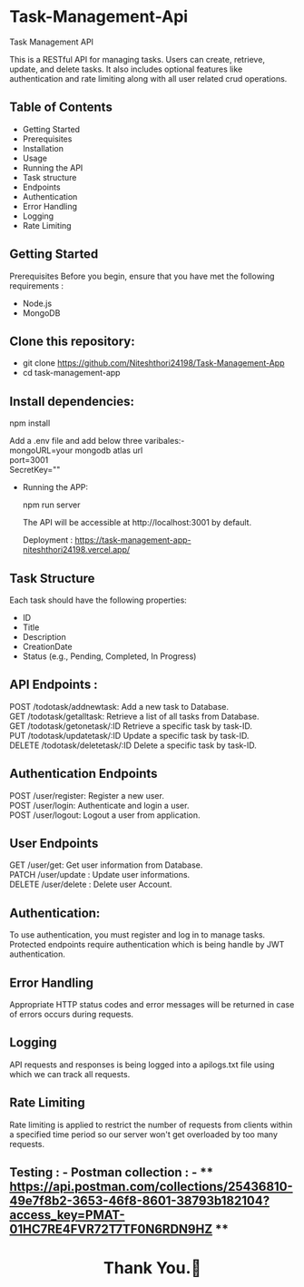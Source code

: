
# Task-Management-Api

Task Management API

This is a RESTful API for managing tasks. Users can create, retrieve, update, and delete tasks. It also includes optional features like authentication and rate limiting along with all user related crud operations.

## Table of Contents

- Getting Started
- Prerequisites
- Installation
- Usage
- Running the API
- Task structure
- Endpoints
- Authentication
- Error Handling
- Logging
- Rate Limiting


## Getting Started

Prerequisites
Before you begin, ensure that you have met the following requirements :
- Node.js
- MongoDB


## Clone this repository:

- git clone https://github.com/Niteshthori24198/Task-Management-App <br/>
- cd task-management-app

## Install dependencies:

npm install <br/>

Add a .env file and add below three varibales:-<br/>
mongoURL=your mongodb atlas url <br/>
 port=3001<br/>
SecretKey=""<br/>

- Running the APP: <br/>

    npm run server <br/>

    The API will be accessible at http://localhost:3001 by default.

    Deployment : https://task-management-app-niteshthori24198.vercel.app/

## Task Structure

Each task should have the following properties:<br/>

-   ID<br/>
-   Title<br/>
-   Description<br/>
-   CreationDate<br/>
-   Status (e.g., Pending, Completed, In Progress)


## API Endpoints :

POST /todotask/addnewtask: Add a new task to Database.<br/>
GET /todotask/getalltask: Retrieve a list of all tasks from Database.<br/>
GET /todotask/getonetask/:ID Retrieve a specific task by task-ID.<br/>
PUT /todotask/updatetask/:ID Update a specific task by task-ID.<br/>
DELETE /todotask/deletetask/:ID Delete a specific task by task-ID.<br/>


## Authentication Endpoints 

POST /user/register: Register a new user.<br/>
POST /user/login: Authenticate and login a user.<br/>
POST /user/logout: Logout a user from application.<br/>

## User Endpoints

GET /user/get: Get user information from Database.<br/>
PATCH /user/update : Update user informations. <br/>
DELETE /user/delete : Delete user Account. <br/>

## Authentication:

To use authentication, you must register and log in to manage tasks. Protected endpoints require authentication which is being handle by JWT authentication.

## Error Handling

Appropriate HTTP status codes and error messages will be returned in case of errors occurs during requests.

## Logging 

API requests and responses is being logged into a apilogs.txt file using which we can track all requests.

## Rate Limiting 

Rate limiting is applied to restrict the number of requests from clients within a specified time period so our server won't get overloaded by too many requests.

## Testing : - Postman collection : - ** https://api.postman.com/collections/25436810-49e7f8b2-3653-46f8-8601-38793b182104?access_key=PMAT-01HC7RE4FVR72T7TF0N6RDN9HZ **

<h1 align="center">Thank You.💖</h1>